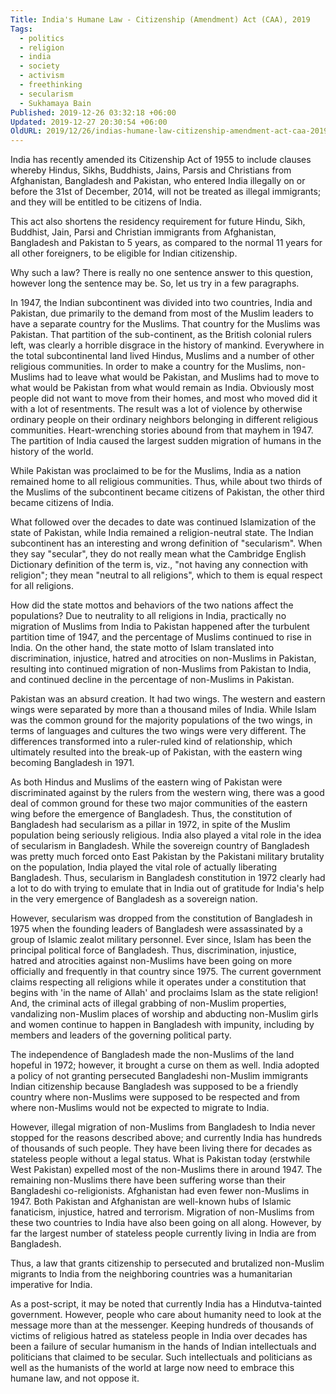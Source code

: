 ```yaml
---
Title: India's Humane Law - Citizenship (Amendment) Act (CAA), 2019
Tags:
  - politics
  - religion
  - india
  - society
  - activism
  - freethinking
  - secularism
  - Sukhamaya Bain
Published: 2019-12-26 03:32:18 +06:00
Updated: 2019-12-27 20:30:54 +06:00
OldURL: 2019/12/26/indias-humane-law-citizenship-amendment-act-caa-2019/
---
```


India has recently amended its Citizenship Act of 1955 to include clauses whereby Hindus, Sikhs, Buddhists, Jains, Parsis and Christians from Afghanistan, Bangladesh and Pakistan, who entered India illegally on or before the 31st of December, 2014, will not be treated as illegal immigrants; and they will be entitled to be citizens of India.

This act also shortens the residency requirement for future Hindu, Sikh, Buddhist, Jain, Parsi and Christian immigrants from Afghanistan, Bangladesh and Pakistan to 5 years, as compared to the normal 11 years for all other foreigners, to be eligible for Indian citizenship.

Why such a law? There is really no one sentence answer to this question, however long the sentence may be. So, let us try in a few paragraphs.

In 1947, the Indian subcontinent was divided into two countries, India and Pakistan, due primarily to the demand from most of the Muslim leaders to have a separate country for the Muslims. That country for the Muslims was Pakistan. That partition of the sub-continent, as the British colonial rulers left, was clearly a horrible disgrace in the history of mankind. Everywhere in the total subcontinental land lived Hindus, Muslims and a number of other religious communities. In order to make a country for the Muslims, non-Muslims had to leave what would be Pakistan, and Muslims had to move to what would be Pakistan from what would remain as India. Obviously most people did not want to move from their homes, and most who moved did it with a lot of resentments. The result was a lot of violence by otherwise ordinary people on their ordinary neighbors belonging in different religious communities. Heart-wrenching stories abound from that mayhem in 1947. The partition of India caused the largest sudden migration of humans in the history of the world.

While Pakistan was proclaimed to be for the Muslims, India as a nation remained home to all religious communities. Thus, while about two thirds of the Muslims of the subcontinent became citizens of Pakistan, the other third became citizens of India.

What followed over the decades to date was continued Islamization of the state of Pakistan, while India remained a religion-neutral state. The Indian subcontinent has an interesting and wrong definition of "secularism". When they say "secular", they do not really mean what the Cambridge English Dictionary definition of the term is, viz., "not having any connection with religion"; they mean "neutral to all religions", which to them is equal respect for all religions.

How did the state mottos and behaviors of the two nations affect the populations? Due to neutrality to all religions in India, practically no migration of Muslims from India to Pakistan happened after the turbulent partition time of 1947, and the percentage of Muslims continued to rise in India. On the other hand, the state motto of Islam translated into discrimination, injustice, hatred and atrocities on non-Muslims in Pakistan, resulting into continued migration of non-Muslims from Pakistan to India, and continued decline in the percentage of non-Muslims in Pakistan.

Pakistan was an absurd creation. It had two wings. The western and eastern wings were separated by more than a thousand miles of India. While Islam was the common ground for the majority populations of the two wings, in terms of languages and cultures the two wings were very different. The differences transformed into a ruler-ruled kind of relationship, which ultimately resulted into the break-up of Pakistan, with the eastern wing becoming Bangladesh in 1971.

As both Hindus and Muslims of the eastern wing of Pakistan were discriminated against by the rulers from the western wing, there was a good deal of common ground for these two major communities of the eastern wing before the emergence of Bangladesh. Thus, the constitution of Bangladesh had secularism as a pillar in 1972, in spite of the Muslim population being seriously religious. India also played a vital role in the idea of secularism in Bangladesh. While the sovereign country of Bangladesh was pretty much forced onto East Pakistan by the Pakistani military brutality on the population, India played the vital role of actually liberating Bangladesh. Thus, secularism in Bangladesh constitution in 1972 clearly had a lot to do with trying to emulate that in India out of gratitude for India's help in the very emergence of Bangladesh as a sovereign nation. 

However, secularism was dropped from the constitution of Bangladesh in 1975 when the founding leaders of Bangladesh were assassinated by a group of Islamic zealot military personnel. Ever since, Islam has been the principal political force of Bangladesh. Thus, discrimination, injustice, hatred and atrocities against non-Muslims have been going on more officially and frequently in that country since 1975. The current government claims respecting all religions while it operates under a constitution that begins with 'in the name of Allah' and proclaims Islam as the state religion! And, the criminal acts of illegal grabbing of non-Muslim properties, vandalizing non-Muslim places of worship and abducting non-Muslim girls and women continue to happen in Bangladesh with impunity, including by members and leaders of the governing political party.

The independence of Bangladesh made the non-Muslims of the land hopeful in 1972; however, it brought a curse on them as well. India adopted a policy of not granting persecuted Bangladeshi non-Muslim immigrants Indian citizenship because Bangladesh was supposed to be a friendly country where non-Muslims were supposed to be respected and from where non-Muslims would not be expected to migrate to India.

However, illegal migration of non-Muslims from Bangladesh to India never stopped for the reasons described above; and currently India has hundreds of thousands of such people. They have been living there for decades as stateless people without a legal status. What is Pakistan today (erstwhile West Pakistan) expelled most of the non-Muslims there in around 1947. The remaining non-Muslims there have been suffering worse than their Bangladeshi co-religionists. Afghanistan had even fewer non-Muslims in 1947. Both Pakistan and Afghanistan are well-known hubs of Islamic fanaticism, injustice, hatred and terrorism. Migration of non-Muslims from these two countries to India have also been going on all along. However, by far the largest number of stateless people currently living in India are from Bangladesh.

Thus, a law that grants citizenship to persecuted and brutalized non-Muslim migrants to India from the neighboring countries was a humanitarian imperative for India.

As a post-script, it may be noted that currently India has a Hindutva-tainted government. However, people who care about humanity need to look at the message more than at the messenger. Keeping hundreds of thousands of victims of religious hatred as stateless people in India over decades has been a failure of secular humanism in the hands of Indian intellectuals and politicians that claimed to be secular. Such intellectuals and politicians as well as the humanists of the world at large now need to embrace this humane law, and not oppose it.


